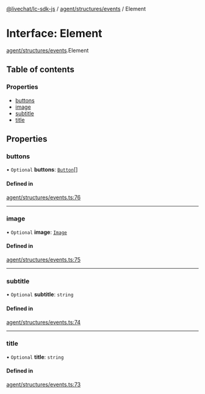 [@livechat/lc-sdk-js](../README.md) / [agent/structures/events](../modules/agent_structures_events.md) / Element

# Interface: Element

[agent/structures/events](../modules/agent_structures_events.md).Element

## Table of contents

### Properties

- [buttons](agent_structures_events.Element.md#buttons)
- [image](agent_structures_events.Element.md#image)
- [subtitle](agent_structures_events.Element.md#subtitle)
- [title](agent_structures_events.Element.md#title)

## Properties

### buttons

• `Optional` **buttons**: [`Button`](agent_structures_events.Button.md)[]

#### Defined in

[agent/structures/events.ts:76](https://github.com/livechat/lc-sdk-js/blob/5f5afdd/src/agent/structures/events.ts#L76)

___

### image

• `Optional` **image**: [`Image`](agent_structures_events.Image.md)

#### Defined in

[agent/structures/events.ts:75](https://github.com/livechat/lc-sdk-js/blob/5f5afdd/src/agent/structures/events.ts#L75)

___

### subtitle

• `Optional` **subtitle**: `string`

#### Defined in

[agent/structures/events.ts:74](https://github.com/livechat/lc-sdk-js/blob/5f5afdd/src/agent/structures/events.ts#L74)

___

### title

• `Optional` **title**: `string`

#### Defined in

[agent/structures/events.ts:73](https://github.com/livechat/lc-sdk-js/blob/5f5afdd/src/agent/structures/events.ts#L73)
